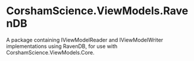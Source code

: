 # CorshamScience.ViewModels.RavenDB

A package containing IViewModelReader and IViewModelWriter implementations using RavenDB, for use with CorshamScience.ViewModels.Core.